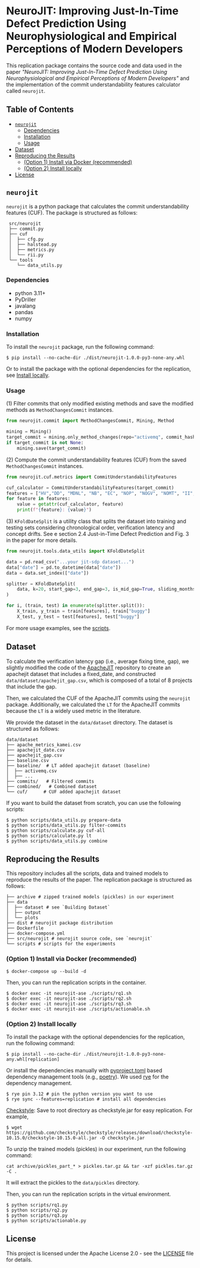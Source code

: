 # NeuroJIT: Improving Just-In-Time Defect Prediction Using Neurophysiological and Empirical Perceptions of Modern Developers

This replication package contains the source code and data used in the paper *"NeuroJIT: Improving Just-In-Time Defect Prediction Using Neurophysiological and Empirical Perceptions of Modern Developers"* and the implementation of the commit understandability features calculator called `neurojit`.

## Table of Contents

- [`neurojit`](#neurojit)
  - [Dependencies](#dependencies)
  - [Installation](#installation)
  - [Usage](#usage)
- [Dataset](#dataset)
- [Reproducing the Results](#reproducing-the-results)
  - [(Option 1) Install via Docker (recommended)](#option-1-install-via-docker-recommended)
  - [(Option 2) Install locally](#option-2-install-locally)
- [License](#license)

## `neurojit` 

`neurojit` is a python package that calculates the commit understandability features (CUF). The package is structured as follows:

```Shell
 src/neurojit
 ├── commit.py 
 ├── cuf
 │  ├── cfg.py
 │  ├── halstead.py
 │  ├── metrics.py 
 │  └── rii.py
 └── tools
    └── data_utils.py 
```
### Dependencies

- python 3.11+
- PyDriller
- javalang
- pandas
- numpy

### Installation

To install the `neurojit` package, run the following command:
```Shell
$ pip install --no-cache-dir ./dist/neurojit-1.0.0-py3-none-any.whl
```
Or to install the package with the optional dependencies for the replication, see [Install locally](#install-locally).

### Usage
(1) Filter commits that only modified existing methods and save the modified methods as `MethodChangesCommit` instances.

```python
from neurojit.commit import MethodChangesCommit, Mining, Method

mining = Mining()
target_commit = mining.only_method_changes(repo="activemq", commit_hash="8f40a7")
if target_commit is not None:
    mining.save(target_commit)
```
(2) Compute the commit understandability features (CUF) from the saved `MethodChangesCommit` instances.

```python
from neurojit.cuf.metrics import CommitUnderstandabilityFeatures

cuf_calculator = CommitUnderstandabilityFeatures(target_commit)
features = ["HV","DD", "MDNL", "NB", "EC", "NOP", "NOGV", "NOMT", "II", "TE", "DD_HV"]
for feature in features:
    value = getattr(cuf_calculator, feature)
    print(f"{feature}: {value}")
```
(3) `KFoldDateSplit` is a utility class that splits the dataset into training and testing sets considering chronological order, verification latency and concept drifts. See e section 2.4 Just-in-Time Defect Prediction and Fig. 3 in the paper for more details.

```python
from neurojit.tools.data_utils import KFoldDateSplit

data = pd.read_csv("...your jit-sdp dataset...")
data["date"] = pd.to_datetime(data["date"])
data = data.set_index(["date"])

splitter = KFoldDateSplit(
    data, k=20, start_gap=3, end_gap=3, is_mid_gap=True, sliding_months=1
)

for i, (train, test) in enumerate(splitter.split()):
    X_train, y_train = train[features], train["buggy"]
    X_test, y_test = test[features], test["buggy"]
```
For more usage examples, see the [scripts](./scripts).

## Dataset

To calculate the verification latency gap (i.e., average fixing time, gap), we slightly modified the code of the [ApacheJIT](https://github.com/hosseinkshvrz/apachejit) repository to create an apachejit dataset that includes a fixed_date, and constructed `data/dataset/apachejit_gap.csv`, which is composed of a total of 8 projects that include the gap.

Then, we calculated the CUF of the ApacheJIT commits using the `neurojit` package. Additionally, we calculated the `LT` for the ApacheJIT commits because the `LT` is a widely used metric in the literature.

We provide the dataset in the `data/dataset` directory. The dataset is structured as follows:

```Shell
data/dataset
├── apache_metrics_kamei.csv
├── apachejit_date.csv
├── apachejit_gap.csv
├── baseline.csv
├── baseline/  # LT added apachejit dataset (baseline)
│  ├── activemq.csv
│  ├── ...
├── commits/   # Filtered commits
├── combined/   # Combined dataset
└── cuf/      # CUF added apachejit dataset 
```

If you want to build the dataset from scratch, you can use the following scripts:

```Shell
$ python scripts/data_utils.py prepare-data
$ python scripts/data_utils.py filter-commits
$ python scripts/calculate.py cuf-all
$ python scripts/calculate.py lt
$ python scripts/data_utils.py combine
```

## Reproducing the Results

This repository includes all the scripts, data and trained models to reproduce the results of the paper. The replication package is structured as follows:

```Shell
├── archive # zipped trained models (pickles) in our experiment
├── data
│  ├── dataset # see `Building Dataset`
│  ├── output
│  └── plots 
├── dist # neurojit package distribution
├── Dockerfile
├── docker-compose.yml
├── src/neurojit # neurojit source code, see `neurojit`
└── scripts # scripts for the experiments
```

### (Option 1) Install via Docker (recommended)

```Shell
$ docker-compose up --build -d
```

Then, you can run the replication scripts in the container.

```Shell
$ docker exec -it neurojit-ase ./scripts/rq1.sh
$ docker exec -it neurojit-ase ./scripts/rq2.sh
$ docker exec -it neurojit-ase ./scripts/rq3.sh
$ docker exec -it neurojit-ase ./scripts/actionable.sh
```

### (Option 2) Install locally

To install the package with the optional dependencies for the replication, run the following command:

```Shell
$ pip install --no-cache-dir ./dist/neurojit-1.0.0-py3-none-any.whl[replication]
```

Or install the dependencies manually with [pyproject.toml](./pyproject.toml) based dependency management tools (e.g., [poetry](https://python-poetry.org)). We used  [rye](https://rye-up.com) for the dependency management.


```Shell
$ rye pin 3.12 # pin the python version you want to use
$ rye sync --features=replication # install all dependencies
```

[Checkstyle](https://github.com/checkstyle/checkstyle/releases/): Save to root directory as checkstyle.jar for easy replication. For example,

```Shell
$ wget https://github.com/checkstyle/checkstyle/releases/download/checkstyle-10.15.0/checkstyle-10.15.0-all.jar -O checkstyle.jar
```

To unzip the trained models (pickles) in our experiment, run the following command:

```Shell
cat archive/pickles_part_* > pickles.tar.gz && tar -xzf pickles.tar.gz -C .
```
It will extract the pickles to the `data/pickles` directory.

Then, you can run the replication scripts in the virtual environment.

```Shell
$ python scripts/rq1.py
$ python scripts/rq2.py
$ python scripts/rq3.py
$ python scripts/actionable.py
```

## License

This project is licensed under the Apache License 2.0 - see the [LICENSE](LICENSE) file for details.